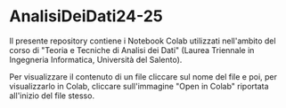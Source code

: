 # AnalisiDeiDati24-25

Il presente repository contiene i Notebook Colab utilizzati nell'ambito del corso di "Teoria e Tecniche di Analisi dei Dati" (Laurea Triennale in Ingegneria Informatica, Università del Salento).

Per visualizzare il contenuto di un file cliccare sul nome del file e poi, per visualizzarlo in Colab, cliccare sull'immagine "Open in Colab" riportata all'inizio del file stesso.
